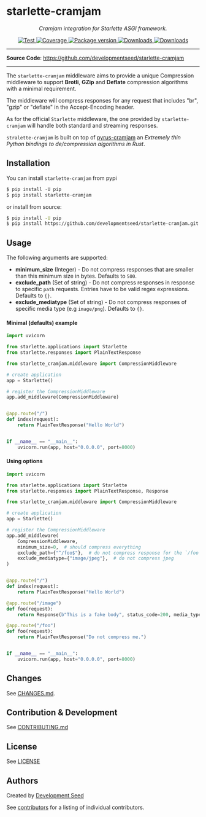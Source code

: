 # starlette-cramjam

<p align="center">
  <em>Cramjam integration for Starlette ASGI framework.</em>
</p>
<p align="center">
  <a href="https://github.com/developmentseed/starlette-cramjam/actions?query=workflow%3ACI" target="_blank">
      <img src="https://github.com/developmentseed/starlette-cramjam/workflows/CI/badge.svg" alt="Test">
  </a>
  <a href="https://codecov.io/gh/developmentseed/starlette-cramjam" target="_blank">
      <img src="https://codecov.io/gh/developmentseed/starlette-cramjam/branch/master/graph/badge.svg" alt="Coverage">
  </a>
  <a href="https://pypi.org/project/starlette-cramjam" target="_blank">
      <img src="https://img.shields.io/pypi/v/starlette-cramjam?color=%2334D058&label=pypi%20package" alt="Package version">
  </a>
  <a href="https://pypistats.org/packages/starlette-cramjam" target="_blank">
      <img src="https://img.shields.io/pypi/dm/starlette-cramjam.svg" alt="Downloads">
  </a>
  <a href="https://github.com/developmentseed/starlette-cramjam/blob/master/LICENSE" target="_blank">
      <img src="https://img.shields.io/github/license/developmentseed/starlette-cramjam.svg" alt="Downloads">
  </a>
</p>

---

**Source Code**: <a href="https://github.com/developmentseed/starlette-cramjam" target="_blank">https://github.com/developmentseed/starlette-cramjam</a>

---

The `starlette-cramjam` middleware aims to provide a unique Compression middleware to support **Brotli**, **GZip** and **Deflate** compression algorithms with a minimal requirement.

The middleware will compress responses for any request that includes "br", "gzip" or "deflate" in the Accept-Encoding header.

As for the official `Starlette` middleware, the one provided by `starlette-cramjam` will handle both standard and streaming responses.

`stralette-cramjam` is built on top of [pyrus-cramjam](https://github.com/milesgranger/pyrus-cramjam) an *Extremely thin Python bindings to de/compression algorithms in Rust*.

## Installation

You can install `starlette-cramjam` from pypi

```python
$ pip install -U pip
$ pip install starlette-cramjam
```

or install from source:

```bash
$ pip install -U pip
$ pip install https://github.com/developmentseed/starlette-cramjam.git
```

## Usage

The following arguments are supported:

- **minimum_size** (Integer) - Do not compress responses that are smaller than this minimum size in bytes. Defaults to `500`.
- **exclude_path** (Set of string) - Do not compress responses in response to specific `path` requests. Entries have to be valid regex expressions. Defaults to `{}`.
- **exclude_mediatype** (Set of string) - Do not compress responses of specific media type (e.g `image/png`). Defaults to `{}`.

#### Minimal (defaults) example

```python
import uvicorn

from starlette.applications import Starlette
from starlette.responses import PlainTextResponse

from starlette_cramjam.middleware import CompressionMiddleware

# create application
app = Starlette()

# register the CompressionMiddleware
app.add_middleware(CompressionMiddleware)


@app.route("/")
def index(request):
    return PlainTextResponse("Hello World")


if __name__ == "__main__":
    uvicorn.run(app, host="0.0.0.0", port=8000)
```

#### Using options

```python
import uvicorn

from starlette.applications import Starlette
from starlette.responses import PlainTextResponse, Response

from starlette_cramjam.middleware import CompressionMiddleware

# create application
app = Starlette()

# register the CompressionMiddleware
app.add_middleware(
    CompressionMiddleware,
    minimum_size=0,  # should compress everything
    exclude_path={"^/foo$"},  # do not compress response for the `/foo` request
    exclude_mediatype={"image/jpeg"},  # do not compress jpeg
)


@app.route("/")
def index(request):
    return PlainTextResponse("Hello World")

@app.route("/image")
def foo(request):
    return Response(b"This is a fake body", status_code=200, media_type="image/jpeg")

@app.route("/foo")
def foo(request):
    return PlainTextResponse("Do not compress me.")


if __name__ == "__main__":
    uvicorn.run(app, host="0.0.0.0", port=8000)
```

## Changes

See [CHANGES.md](https://github.com/developmentseed/starlette-cramjam/blob/master/CHANGES.md).

## Contribution & Development

See [CONTRIBUTING.md](https://github.com/developmentseed/starlette-cramjam/blob/master/CONTRIBUTING.md)

## License

See [LICENSE](https://github.com/developmentseed/starlette-cramjam/blob/master/LICENSE)

## Authors

Created by [Development Seed](<http://developmentseed.org>)

See [contributors](https://github.com/developmentseed/starlette-cramjam/graphs/contributors) for a listing of individual contributors.
